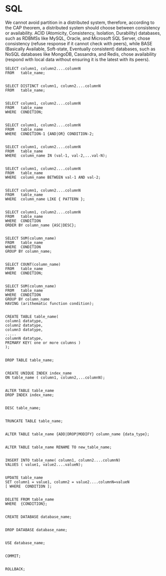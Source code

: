 # SQL

We cannot avoid partition in a distributed system, therefore, according to the CAP theorem, a distributed system should choose between consistency or availability. ACID (Atomicity, Consistency, Isolation, Durability) databases, such as RDBMSs like MySQL, Oracle, and Microsoft SQL Server, chose consistency (refuse response if it cannot check with peers), while BASE (Basically Available, Soft-state, Eventually consistent) databases, such as NoSQL databases like MongoDB, Cassandra, and Redis, chose availability (respond with local data without ensuring it is the latest with its peers).

```
SELECT column1, column2....columnN
FROM   table_name;


SELECT DISTINCT column1, column2....columnN
FROM   table_name;


SELECT column1, column2....columnN
FROM   table_name
WHERE  CONDITION;


SELECT column1, column2....columnN
FROM   table_name
WHERE  CONDITION-1 {AND|OR} CONDITION-2;


SELECT column1, column2....columnN
FROM   table_name
WHERE  column_name IN (val-1, val-2,...val-N);


SELECT column1, column2....columnN
FROM   table_name
WHERE  column_name BETWEEN val-1 AND val-2;


SELECT column1, column2....columnN
FROM   table_name
WHERE  column_name LIKE { PATTERN };


SELECT column1, column2....columnN
FROM   table_name
WHERE  CONDITION
ORDER BY column_name {ASC|DESC};


SELECT SUM(column_name)
FROM   table_name
WHERE  CONDITION
GROUP BY column_name;


SELECT COUNT(column_name)
FROM   table_name
WHERE  CONDITION;


SELECT SUM(column_name)
FROM   table_name
WHERE  CONDITION
GROUP BY column_name
HAVING (arithematic function condition);


CREATE TABLE table_name(
column1 datatype,
column2 datatype,
column3 datatype,
.....
columnN datatype,
PRIMARY KEY( one or more columns )
);


DROP TABLE table_name;


CREATE UNIQUE INDEX index_name
ON table_name ( column1, column2,...columnN);


ALTER TABLE table_name
DROP INDEX index_name;


DESC table_name;


TRUNCATE TABLE table_name;


ALTER TABLE table_name {ADD|DROP|MODIFY} column_name {data_type};


ALTER TABLE table_name RENAME TO new_table_name;


INSERT INTO table_name( column1, column2....columnN)
VALUES ( value1, value2....valueN);


UPDATE table_name
SET column1 = value1, column2 = value2....columnN=valueN
[ WHERE  CONDITION ];


DELETE FROM table_name
WHERE  {CONDITION};


CREATE DATABASE database_name;


DROP DATABASE database_name;


USE database_name;


COMMIT;


ROLLBACK;


```
